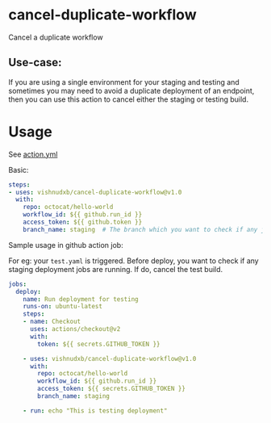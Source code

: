 # cancel-duplicate-workflow
Cancel a duplicate workflow

## Use-case:

If you are using a single environment for your staging and testing and sometimes you may need to avoid a duplicate deployment of an endpoint, then you can use this action to cancel either the staging or testing build. 

# Usage

See [action.yml](action.yml)

Basic:
```yaml
steps:
- uses: vishnudxb/cancel-duplicate-workflow@v1.0
  with:
    repo: octocat/hello-world
    workflow_id: ${{ github.run_id }}
    access_token: ${{ github.token }}
    branch_name: staging  # The branch which you want to check if any jobs are running!
```

Sample usage in github action job:

For eg: your `test.yaml` is triggered. Before deploy, you want to check if any staging deployment jobs are running. If do, cancel the test build.

```yaml
jobs:
  deploy:
    name: Run deployment for testing
    runs-on: ubuntu-latest
    steps:
    - name: Checkout
      uses: actions/checkout@v2
      with:
        token: ${{ secrets.GITHUB_TOKEN }}

    - uses: vishnudxb/cancel-duplicate-workflow@v1.0
      with:
        repo: octocat/hello-world
        workflow_id: ${{ github.run_id }}
        access_token: ${{ secrets.GITHUB_TOKEN }}
        branch_name: staging

    - run: echo "This is testing deployment"

```

